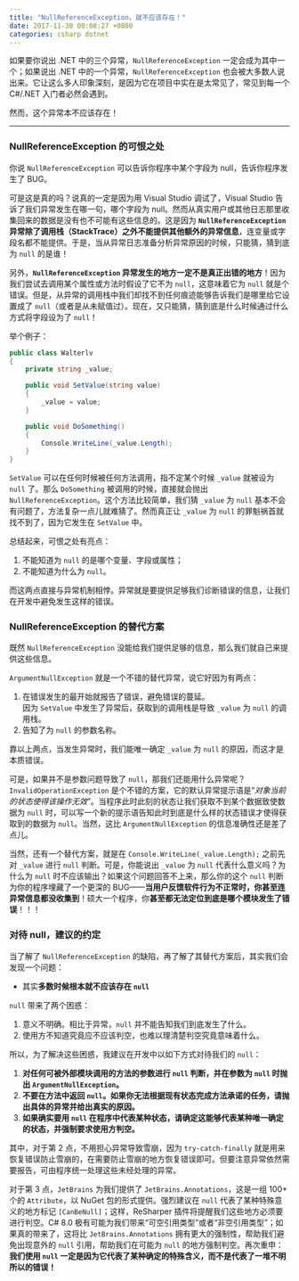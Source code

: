 ```yaml
---
title: "NullReferenceException，就不应该存在！"
date: 2017-11-30 00:08:27 +0800
categories: csharp dotnet
---
```


如果要你说出 .NET 中的三个异常，`NullReferenceException` 一定会成为其中一个；如果说出 .NET 中的一个异常，`NullReferenceException` 也会被大多数人说出来。它让这么多人印象深刻，是因为它在项目中实在是太常见了，常见到每一个 C#/.NET 入门者必然会遇到。

然而，这个异常本不应该存在！

---

<p id="toc"></p>

### NullReferenceException 的可恨之处

你说 `NullReferenceException` 可以告诉你程序中某个字段为 null，告诉你程序发生了 BUG。

可是这是真的吗？说真的一定是因为用 Visual Studio 调试了，Visual Studio 告诉了我们异常发生在哪一句，哪个字段为 null。然而从真实用户或其他日志那里收集回来的数据是没有也不可能有这些信息的。这是因为 **`NullReferenceException` 异常除了调用栈（StackTrace）之外不能提供其他额外的异常信息**，连变量或字段名都不能提供。于是，当从异常日志准备分析异常原因的时候，只能猜，猜到底为 `null` 的是谁！

另外，**`NullReferenceException` 异常发生的地方一定不是真正出错的地方**！因为我们尝试去调用某个属性或方法时假设了它不为 `null`，这意味着它为 `null` 就是个错误。但是，从异常的调用栈中我们却找不到任何痕迹能够告诉我们是哪里给它设置成了 `null`（或者是从未赋值过）。现在，又只能猜，猜到底是什么时候通过什么方式将字段设为了 `null`！

举个例子：

```csharp
public class Walterlv
{
    private string _value;

    public void SetValue(string value)
    {
        _value = value;
    }

    public void DoSomething()
    {
        Console.WriteLine(_value.Length);
    }
}
```

`SetValue` 可以在任何时候被任何方法调用，指不定某个时候 `_value` 就被设为 `null` 了。那么 `DoSomething` 被调用的时候，直接就会抛出 `NullReferenceException`。这个方法比较简单，我们猜 `_value` 为 `null` 基本不会有问题了，方法复杂一点儿就难猜了。然而真正让 `_value` 为 `null` 的罪魁祸首就找不到了，因为它发生在 `SetValue` 中。

总结起来，可恨之处有亮点：

1. 不能知道为 `null` 的是哪个变量、字段或属性；
1. 不能知道为什么为 `null`。

而这两点直接与异常机制相悖。异常就是要提供足够我们诊断错误的信息，让我们在开发中避免发生这样的错误。

### NullReferenceException 的替代方案

既然 `NullReferenceException` 没能给我们提供足够的信息，那么我们就自己来提供这些信息。

`ArgumentNullException` 就是一个不错的替代异常，说它好因为有两点：

1. 在错误发生的最开始就报告了错误，避免错误的蔓延。  
  因为 `SetValue` 中发生了异常后，获取到的调用栈是导致 `_value` 为 `null` 的调用栈。
1. 告知了为 `null` 的参数名称。

靠以上两点，当发生异常时，我们能唯一确定 `_value` 为 `null` 的原因，而这才是本质错误。

可是，如果并不是参数问题导致了 `null`，那我们还能用什么异常呢？`InvalidOperationException` 是个不错的方案，它的默认异常提示语是“*对象当前的状态使得该操作无效*”。当程序此时此刻的状态让我们获取不到某个数据致使数据为 `null` 时，可以写一个新的提示语告知此时到底是什么样的状态错误才使得获取到的数据为 `null`。当然，这比 `ArgumentNullException` 的信息准确性还是差了点儿。

当然，还有一个替代方案，就是在 `Console.WriteLine(_value.Length);` 之前先对 `_value` 进行 `null` 判断。可是，你能说出 `_value` 为 `null` 代表什么意义吗？为什么为 `null` 时不应该输出？如果这个问题回答不上来，那么你的这个 `null` 判断为你的程序埋藏了一个更深的 BUG——**当用户反馈软件行为不正常时，你甚至连异常信息都没收集到**！硕大一个程序，你**甚至都无法定位到底是哪个模块发生了错误**！！！

### 对待 null，建议的约定

当了解了 `NullReferenceException` 的缺陷，再了解了其替代方案后，其实我们会发现一个问题：

- 其实**多数时候根本就不应该存在 `null`**

`null` 带来了两个困惑：

1. 意义不明确。相比于异常，`null` 并不能告知我们到底发生了什么。
1. 使用方不知道究竟应不应该判空，也难以理清楚判空究竟意味着什么。

所以，为了解决这些困惑，我建议在开发中以如下方式对待我们的 `null`：

1. **对任何可被外部模块调用的方法的参数进行 `null` 判断，并在参数为 `null` 时抛出 `ArgumentNullException`。**
1. **不要在方法中返回 `null`。如果你无法根据现有状态完成方法承诺的任务，请抛出具体的异常并给出真实的原因。**
1. **如果确实要用 `null` 在程序中代表某种状态，请确定这能够代表某种唯一确定的状态，并强制要求使用方判空。**

其中，对于第 2 点，不用担心异常导致雪崩，因为 `try-catch-finally` 就是用来恢复错误防止雪崩的，在需要防止雪崩的地方恢复错误即可。但要注意异常依然需要报告，可由程序统一处理这些未经处理的异常。

对于第 3 点，`JetBrains` 为我们提供了 `JetBrains.Annotations`，这是一组 100+ 个的 `Attribute`，以 NuGet 包的形式提供。强烈建议在 `null` 代表了某种特殊意义的地方标记 `[CanBeNull]`；这样，ReSharper 插件将提醒我们这些地方必须要进行判空。C# 8.0 极有可能为我们带来“可空引用类型”或者“非空引用类型”；如果真的带来了，这将比 `JetBrains.Annotations` 拥有更大的强制性，帮助我们避免出现意外的 `null` 引用，帮助我们在可能为 `null` 的地方强制判空。再次重申：**我们使用 `null` 一定是因为它代表了某种确定的特殊含义，而不是代表了一堆不明所以的错误！**
